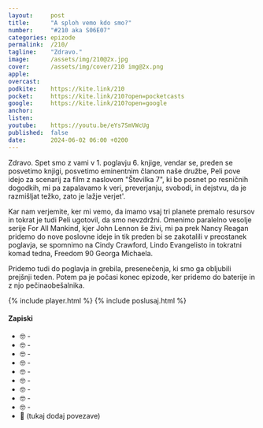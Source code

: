 ```yaml
---
layout: 	post
title:  	"A sploh vemo kdo smo?"
number: 	"#210 aka S06E07"
categories:	epizode
permalink:	/210/
tagline: 	"Zdravo."
image:		/assets/img/210@2x.jpg
cover:		/assets/img/cover/210 img@2x.png
apple:		
overcast:	
podkite:	https://kite.link/210
pocket:		https://kite.link/210?open=pocketcasts
google:		https://kite.link/210?open=google
anchor:		
listen:		
youtube:	https://youtu.be/eYs7SmVWcUg
published:	false
date: 		2024-06-02 06:00 +0200
---
```


Zdravo. Spet smo z vami v 1. poglavju 6. knjige, vendar se, preden se posvetimo knjigi, posvetimo eminentnim članom naše družbe, Peli pove idejo za scenarij za film z naslovom "Številka 7", ki bo posnet po resničnih dogodkih, mi pa zapalavamo k veri, preverjanju, svobodi, in dejstvu, da je razmišljat težko, zato je lažje verjet'. 

Kar nam verjemite, ker mi vemo, da imamo vsaj tri planete premalo resursov in tokrat je tudi Peli ugotovil, da smo nevzdržni. Omenimo paralelno vesolje serije For All Mankind, kjer John Lennon še živi, mi pa prek Nancy Reagan pridemo do nove poslovne ideje in tik preden bi se zakotalili v preostanek poglavja, se spomnimo na Cindy Crawford, Lindo Evangelisto in tokratni komad tedna, Freedom 90 Georga Michaela. 

Pridemo tudi do poglavja in grebila, presenečenja, ki smo ga obljubili prejšnji teden. Potem pa je počasi konec epizode, ker pridemo do baterije in z njo pečinaobešalnika. 

{% include player.html %}
{% include poslusaj.html %}

<!--break-->

#### Zapiski

- 🤓 []() - 
- 🤓 []() - 
- 🤓 []() - 
- 🤓 []() - 
- 🤓 []() - 
- 🤓 []() - 
- 🤓 []() - 
- 🤓 []() - 
- 🤓 []() - 
- 🔗 (tukaj dodaj povezave)